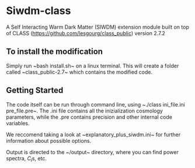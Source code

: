 # Siwdm-class
A Self Interacting Warm Dark Matter (SIWDM) extension module built on top of CLASS (https://github.com/lesgourg/class_public) version 2.7.2 

## To install the modification

Simply run ~bash install.sh~ on a linux terminal. This will create a folder called ~class_public-2.7~ which contains the modified code.

## Getting Started

The code itself can be run through command line, using ~./class ini_file.ini pre_file.pre~. The .ini file contains all the inizialization cosmology parameters, while the .pre contains precision and other internal code variables. 

We reccomend taking a look at ~explanatory_plus_siwdm.ini~ for further information about possible options.

Output is directed to the ~/output~ directory, where you can find power spectra, $C_l$s, etc.
